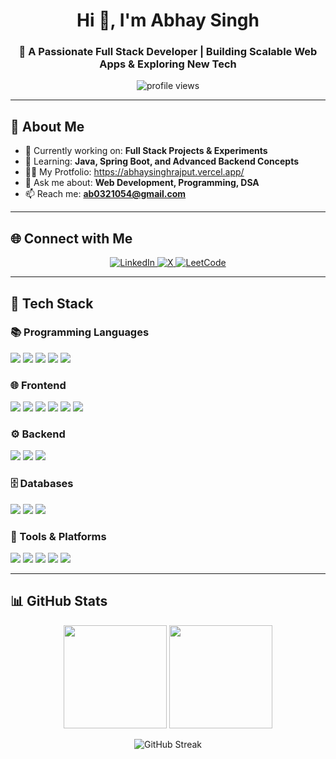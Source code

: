 <!-- Profile Header -->
<h1 align="center">Hi 👋, I'm Abhay Singh</h1>
<h3 align="center">🚀 A Passionate Full Stack Developer | Building Scalable Web Apps & Exploring New Tech</h3>

<!-- Profile Views & Trophies -->
<p align="center">
  <img src="https://komarev.com/ghpvc/?username=Abhay-0103&label=Profile%20Views&color=0e75b6&style=flat" alt="profile views" />
</p>

---

## 🌟 About Me  

- 🔭 Currently working on: **Full Stack Projects & Experiments**  
- 🌱 Learning: **Java, Spring Boot, and Advanced Backend Concepts**  
- 👨‍💻 My Protfolio: https://abhaysinghrajput.vercel.app/  
- 💬 Ask me about: **Web Development, Programming, DSA**  
- 📫 Reach me: **ab0321054@gmail.com**  

---

## 🌐 Connect with Me  

<p align="center">
  <!-- LinkedIn -->
  <a href="https://linkedin.com/in/abhay-singh-16a492329" target="_blank">
    <img src="https://img.shields.io/badge/LinkedIn-0A66C2.svg?style=for-the-badge&logo=linkedin&logoColor=white" alt="LinkedIn"/>
  </a>
  
  <!-- X (Twitter) -->
  <a href="https://twitter.com/abhay_0103" target="_blank">
    <img src="https://img.shields.io/badge/X-000000.svg?style=for-the-badge&logo=x&logoColor=white" alt="X"/>
  </a>
  
  <!-- LeetCode -->
  <a href="https://leetcode.com/u/Abhay-0103" target="_blank">
    <img src="https://img.shields.io/badge/LeetCode-F89F1B.svg?style=for-the-badge&logo=leetcode&logoColor=white" alt="LeetCode"/>
  </a>
</p>


---

## 🚀 Tech Stack  

### 📚 Programming Languages  
<p>
  <img src="https://img.shields.io/badge/C-00599C?style=for-the-badge&logo=c&logoColor=white" />
  <img src="https://img.shields.io/badge/C++-00599C?style=for-the-badge&logo=cplusplus&logoColor=white" />
  <img src="https://img.shields.io/badge/Java-007396?style=for-the-badge&logo=java&logoColor=white" />
  <img src="https://img.shields.io/badge/Python-3776AB?style=for-the-badge&logo=python&logoColor=white" />
  <img src="https://img.shields.io/badge/JavaScript-F7DF1E?style=for-the-badge&logo=javascript&logoColor=black" />
</p>

### 🌐 Frontend  
<p>
  <img src="https://img.shields.io/badge/HTML5-E34F26?style=for-the-badge&logo=html5&logoColor=white" />
  <img src="https://img.shields.io/badge/CSS3-1572B6?style=for-the-badge&logo=css3&logoColor=white" />
  <img src="https://img.shields.io/badge/React-61DAFB?style=for-the-badge&logo=react&logoColor=black" />
  <img src="https://img.shields.io/badge/TypeScript-3178C6?style=for-the-badge&logo=typescript&logoColor=white" />
  <img src="https://img.shields.io/badge/TailwindCSS-38B2AC?style=for-the-badge&logo=tailwind-css&logoColor=white" />
  <img src="https://img.shields.io/badge/Bootstrap-7952B3?style=for-the-badge&logo=bootstrap&logoColor=white" />
</p>

### ⚙️ Backend  
<p>
  <img src="https://img.shields.io/badge/Node.js-339933?style=for-the-badge&logo=node.js&logoColor=white" />
  <img src="https://img.shields.io/badge/Express-000000?style=for-the-badge&logo=express&logoColor=white" />
  <img src="https://img.shields.io/badge/SpringBoot-6DB33F?style=for-the-badge&logo=springboot&logoColor=white" />
</p>

### 🗄️ Databases  
<p>
  <img src="https://img.shields.io/badge/MySQL-005C84?style=for-the-badge&logo=mysql&logoColor=white" />
  <img src="https://img.shields.io/badge/PostgreSQL-316192?style=for-the-badge&logo=postgresql&logoColor=white" />
  <img src="https://img.shields.io/badge/MongoDB-4EA94B?style=for-the-badge&logo=mongodb&logoColor=white" />
</p>

### 🔧 Tools & Platforms  
<p>
  <img src="https://img.shields.io/badge/Git-F05032?style=for-the-badge&logo=git&logoColor=white" />
  <img src="https://img.shields.io/badge/GitHub-181717?style=for-the-badge&logo=github&logoColor=white" />
  <img src="https://img.shields.io/badge/Postman-FF6C37?style=for-the-badge&logo=postman&logoColor=white" />
  <img src="https://img.shields.io/badge/Docker-2496ED?style=for-the-badge&logo=docker&logoColor=white" />
  <img src="https://img.shields.io/badge/Linux-FCC624?style=for-the-badge&logo=linux&logoColor=black" />
</p>

---

## 📊 GitHub Stats  

<p align="center">
  <img src="https://github-readme-stats.vercel.app/api?username=Abhay-0103&show_icons=true&theme=tokyonight&hide_border=true" height="165" />
  <img src="https://github-readme-stats.vercel.app/api/top-langs/?username=Abhay-0103&layout=compact&theme=tokyonight&hide_border=true" height="165" />
</p>

<p align="center">
  <img src="https://github-readme-streak-stats.herokuapp.com?user=Abhay-0103&theme=tokyonight&hide_border=true" alt="GitHub Streak" />
</p>

